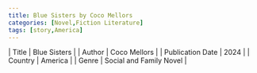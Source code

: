 ```yaml
---
title: Blue Sisters by Coco Mellors
categories: [Novel,Fiction Literature]
tags: [story,America]
---
```

        
| Title | Blue Sisters  |
| Author |  Coco Mellors  |
| Publication Date | 2024   |
| Country | America |
| Genre | Social and Family Novel  |
        